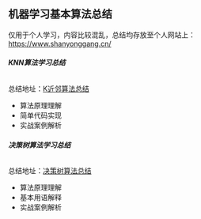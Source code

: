 ## 机器学习基本算法总结

仅用于个人学习，内容比较混乱，总结均存放至个人网站上：https://www.shanyonggang.cn/
###### **KNN算法学习总结**
总结地址：[K近邻算法总结](https://www.shanyonggang.cn/article_detail/60/ "K近邻算法总结")
- 算法原理理解
- 简单代码实现
- 实战案例解析

###### **决策树算法学习总结**
总结地址：[决策树算法总结](https://www.shanyonggang.cn/article_detail/61/ "决策树算法总结")
- 算法原理理解
- 基本用语解释
- 实战案例解析
